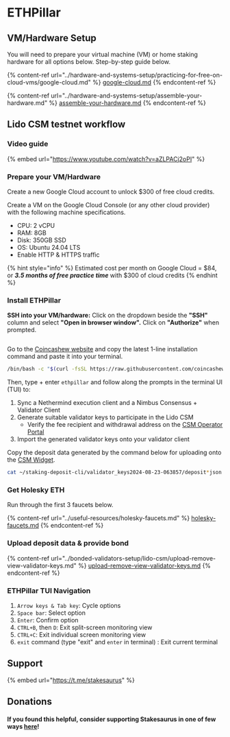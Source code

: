 # ETHPillar

## VM/Hardware Setup

You will need to prepare your virtual machine (VM) or home staking hardware for all options below. Step-by-step guide below.

{% content-ref url="../hardware-and-systems-setup/practicing-for-free-on-cloud-vms/google-cloud.md" %}
[google-cloud.md](../hardware-and-systems-setup/practicing-for-free-on-cloud-vms/google-cloud.md)
{% endcontent-ref %}

{% content-ref url="../hardware-and-systems-setup/assemble-your-hardware.md" %}
[assemble-your-hardware.md](../hardware-and-systems-setup/assemble-your-hardware.md)
{% endcontent-ref %}

## Lido CSM testnet workflow

### Video guide

{% embed url="https://www.youtube.com/watch?v=aZLPACj2oPI" %}

### Prepare your VM/Hardware

Create a new Google Cloud account to unlock $300 of free cloud credits.

Create a VM on the Google Cloud Console (or any other cloud provider) with the following machine specifications.

* CPU: 2 vCPU
* RAM: 8GB
* Disk: 350GB SSD
* OS: Ubuntu 24.04 LTS
* Enable HTTP & HTTPS traffic

{% hint style="info" %}
Estimated cost per month on Google Cloud = $84, or _**3.5 months of free practice time**_ with $300 of cloud credits&#x20;
{% endhint %}

### Install ETHPillar

**SSH into your VM/hardware:** Click on the dropdown beside the **"SSH"** column and select **"Open in browser window".** Click on **"Authorize"** when prompted.

<figure><img src="../.gitbook/assets/image (197).png" alt=""><figcaption></figcaption></figure>

Go to the [Coincashew website](https://www.coincashew.com/coins/overview-eth/ethpillar) and copy the latest 1-line installation command and paste it into your terminal.

```sh
/bin/bash -c "$(curl -fsSL https://raw.githubusercontent.com/coincashew/EthPillar/main/install.sh)"
```

Then, type + enter `ethpillar` and follow along the prompts in the terminal UI (TUI) to:

1. Sync a Nethermind execution client and a Nimbus Consensus + Validator Client
2. Generate suitable validator keys to participate in the Lido CSM
   * Verify the fee recipient and withdrawal address on the [CSM Operator Portal](https://operatorportal.lido.fi/modules/community-staking-module)
3. Import the generated validator keys onto your validator client

Copy the deposit data generated by the command below for uploading onto the [CSM Widget](https://csm.testnet.fi).

```sh
cat ~/staking-deposit-cli/validator_keys2024-08-23-063857/deposit*json
```

### Get Holesky ETH

Run through the first 3 faucets below.

{% content-ref url="../useful-resources/holesky-faucets.md" %}
[holesky-faucets.md](../useful-resources/holesky-faucets.md)
{% endcontent-ref %}

### Upload deposit data & provide bond

{% content-ref url="../bonded-validators-setup/lido-csm/upload-remove-view-validator-keys.md" %}
[upload-remove-view-validator-keys.md](../bonded-validators-setup/lido-csm/upload-remove-view-validator-keys.md)
{% endcontent-ref %}

### ETHPillar TUI Navigation

1. `Arrow keys & Tab key`: Cycle options
2. `Space bar`: Select option
3. `Enter`: Confirm option
4. `CTRL+B`, then `D`: Exit split-screen monitoring view
5. `CTRL+C`: Exit individual screen monitoring view
6. `exit` command (type "exit" and `enter` in terminal) : Exit current terminal

## Support

{% embed url="https://t.me/stakesaurus" %}

## Donations

#### If you found this helpful, consider supporting Stakesaurus in one of few ways [here](https://dvt-homestaker.stakesaurus.com/#if-you-found-this-helpful-consider-supporting-stakesaurus-in-one-of-two-ways-below)!
